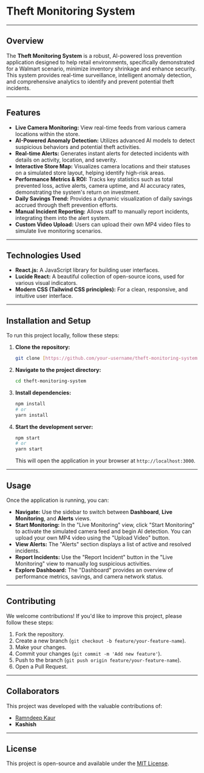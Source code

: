 # Theft Monitoring System

---

## Overview

The **Theft Monitoring System** is a robust, AI-powered loss prevention application designed to help retail environments, specifically demonstrated for a Walmart scenario, minimize inventory shrinkage and enhance security. This system provides real-time surveillance, intelligent anomaly detection, and comprehensive analytics to identify and prevent potential theft incidents.

---

## Features

* **Live Camera Monitoring:** View real-time feeds from various camera locations within the store.
* **AI-Powered Anomaly Detection:** Utilizes advanced AI models to detect suspicious behaviors and potential theft activities.
* **Real-time Alerts:** Generates instant alerts for detected incidents with details on activity, location, and severity.
* **Interactive Store Map:** Visualizes camera locations and their statuses on a simulated store layout, helping identify high-risk areas.
* **Performance Metrics & ROI:** Tracks key statistics such as total prevented loss, active alerts, camera uptime, and AI accuracy rates, demonstrating the system's return on investment.
* **Daily Savings Trend:** Provides a dynamic visualization of daily savings accrued through theft prevention efforts.
* **Manual Incident Reporting:** Allows staff to manually report incidents, integrating them into the alert system.
* **Custom Video Upload:** Users can upload their own MP4 video files to simulate live monitoring scenarios.

---

## Technologies Used

* **React.js:** A JavaScript library for building user interfaces.
* **Lucide React:** A beautiful collection of open-source icons, used for various visual indicators.
* **Modern CSS (Tailwind CSS principles):** For a clean, responsive, and intuitive user interface.

---

## Installation and Setup

To run this project locally, follow these steps:

1.  **Clone the repository:**

    ```bash
    git clone [https://github.com/your-username/theft-monitoring-system.git](https://github.com/your-username/theft-monitoring-system.git)
    ```

2.  **Navigate to the project directory:**

    ```bash
    cd theft-monitoring-system
    ```

3.  **Install dependencies:**

    ```bash
    npm install
    # or
    yarn install
    ```

4.  **Start the development server:**

    ```bash
    npm start
    # or
    yarn start
    ```

    This will open the application in your browser at `http://localhost:3000`.

---

## Usage

Once the application is running, you can:

* **Navigate:** Use the sidebar to switch between **Dashboard**, **Live Monitoring**, and **Alerts** views.
* **Start Monitoring:** In the "Live Monitoring" view, click "Start Monitoring" to activate the simulated camera feed and begin AI detection. You can upload your own MP4 video using the "Upload Video" button.
* **View Alerts:** The "Alerts" section displays a list of active and resolved incidents.
* **Report Incidents:** Use the "Report Incident" button in the "Live Monitoring" view to manually log suspicious activities.
* **Explore Dashboard:** The "Dashboard" provides an overview of performance metrics, savings, and camera network status.

---

## Contributing

We welcome contributions! If you'd like to improve this project, please follow these steps:

1.  Fork the repository.
2.  Create a new branch (`git checkout -b feature/your-feature-name`).
3.  Make your changes.
4.  Commit your changes (`git commit -m 'Add new feature'`).
5.  Push to the branch (`git push origin feature/your-feature-name`).
6.  Open a Pull Request.

---

## Collaborators

This project was developed with the valuable contributions of:

* [Ramndeep Kaur](https://github.com/raman2235/)
* **Kashish**

---

## License

This project is open-source and available under the [MIT License](LICENSE).
